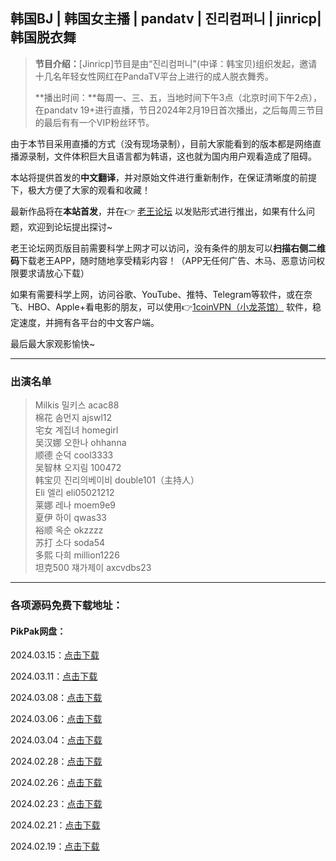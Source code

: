 ## 韩国BJ | 韩国女主播 | pandatv | 진리컴퍼니 | jinricp| 韩国脱衣舞

> **节目介绍：**[Jinricp]节目是由“진리컴퍼니"(中译：韩宝贝)组织发起，邀请十几名年轻女性网红在PandaTV平台上进行的成人脱衣舞秀。
>
> **播出时间：**每周一、三、五，当地时间下午3点（北京时间下午2点），在pandatv 19+进行直播，节日2024年2月19日首次播出，之后每周三节目的最后有有一个VIP粉丝环节。

由于本节目采用直播的方式（没有现场录制），目前大家能看到的版本都是网络直播源录制，文件体积巨大且语言都为韩语，这也就为国内用户观看造成了阻碍。

本站将提供首发的**中文翻译**，并对原始文件进行重新制作，在保证清晰度的前提下，极大方便了大家的观看和收藏！

最新作品将在**本站首发**，并在👉 [老王论坛](http://qwct6321bc.xyz:4014/forum.php?x=2982106) 以发贴形式进行推出，如果有什么问题，欢迎到论坛提出探讨~

老王论坛网页版目前需要科学上网才可以访问，没有条件的朋友可以**扫描右侧二维码**下载老王APP，随时随地享受精彩内容！（APP无任何广告、木马、恶意访问权限要求请放心下载）

如果有需要科学上网，访问谷歌、YouTube、推特、Telegram等软件，或在奈飞、HBO、Apple+看电影的朋友，可以使用👉[1coinVPN（小龙茶馆）](https://1coin.dev/#/register?code=CS7cvDUG) 软件，稳定速度，并拥有各平台的中文客户端。

最后最大家观影愉快~

----

### **出演名单**<br>

> Milkis 밀키스 acac88<br>
> 棉花 솜먼지 ajswl12<br>
> 宅女 계집녀 homegirl<br>
> 吴汉娜 오한나 ohhanna<br>
> 顺德 순덕 cool3333<br>
> 吴智林 오지림 100472<br>
> 韩宝贝 진리의베이비 double101（主持人）<br>
> Eli 엘리 eli05021212<br>
> 莱娜 레나 moem9e9<br>
> 夏伊 하이 qwas33<br>
> 裕顺 옥순 okzzzz<br>
> 苏打 소다 soda54<br>
> 多熙 다희 million1226<br>
> 坦克500 쟤가제이 axcvdbs23  

----

### 各项源码免费下载地址：

#### PikPak网盘：

2024.03.15：[点击下载](https://mypikpak.com/s/VNt56dJFpi6-eUUz1Ri81gmYo1)

2024.03.11：[点击下载](https://mypikpak.com/s/VNspxWF7ok4C6Git-JQ71_Eyo1)

2024.03.08：[点击下载](https://mypikpak.com/s/VNspxOmZ83G3KvuwZQn8Qe5So1)

2024.03.06：[点击下载](https://mypikpak.com/s/VNspxF9JkXjSSCbnqpR54lBgo1)

2024.03.04：[点击下载](https://mypikpak.com/s/VNspx6U9xiBeQeQzgBQUGs-Io1)

2024.02.28：[点击下载](https://mypikpak.com/s/VNspwwR5zexncMGlAJiYaqL3o1)

2024.02.26：[点击下载](https://mypikpak.com/s/VNspwk-hypuVd5yIwLrF56O-o1)

2024.02.23：[点击下载](https://mypikpak.com/s/VNspw_ZmypuVd5yIwLrF53vNo1)

2024.02.21：[点击下载](https://mypikpak.com/s/VNspwCi8nl7Op5l4Mufh69Slo1)

2024.02.19：[点击下载](https://mypikpak.com/s/VNspvK_f83G3KvuwZQn8Q5Q2o1)